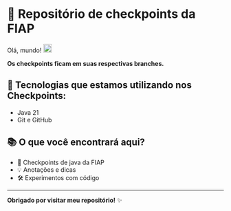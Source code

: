 # 📝 Repositório de checkpoints da FIAP
 
Olá, mundo! <img src="https://raw.githubusercontent.com/kaueMarques/kaueMarques/master/hi.gif" height="20px">
 
**Os checkpoints ficam em suas respectivas branches.**

## 🌱 Tecnologias que estamos utilizando nos Checkpoints:
 
- Java 21
- Git e GitHub

## 📚 O que você encontrará aqui?
 
- 📝 Checkpoints de java da FIAP
- 💡 Anotações e dicas
- 🛠️ Experimentos com código
 
---
 
**Obrigado por visitar meu repositório!** ✨
 
